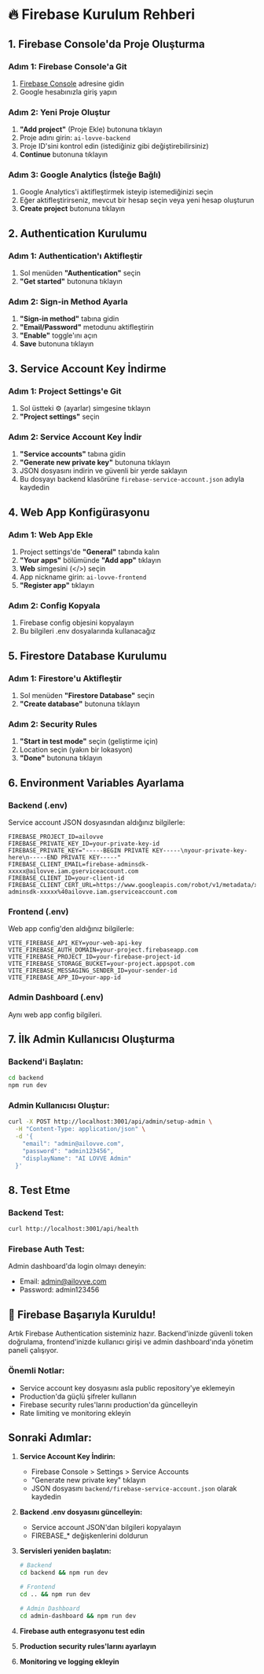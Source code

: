 # 🔥 Firebase Kurulum Rehberi

## 1. Firebase Console'da Proje Oluşturma

### Adım 1: Firebase Console'a Git
1. [Firebase Console](https://console.firebase.google.com/) adresine gidin
2. Google hesabınızla giriş yapın

### Adım 2: Yeni Proje Oluştur
1. **"Add project"** (Proje Ekle) butonuna tıklayın
2. Proje adını girin: `ai-lovve-backend`
3. Proje ID'sini kontrol edin (istediğiniz gibi değiştirebilirsiniz)
4. **Continue** butonuna tıklayın

### Adım 3: Google Analytics (İsteğe Bağlı)
1. Google Analytics'i aktifleştirmek isteyip istemediğinizi seçin
2. Eğer aktifleştirirseniz, mevcut bir hesap seçin veya yeni hesap oluşturun
3. **Create project** butonuna tıklayın

## 2. Authentication Kurulumu

### Adım 1: Authentication'ı Aktifleştir
1. Sol menüden **"Authentication"** seçin
2. **"Get started"** butonuna tıklayın

### Adım 2: Sign-in Method Ayarla
1. **"Sign-in method"** tabına gidin
2. **"Email/Password"** metodunu aktifleştirin
3. **"Enable"** toggle'ını açın
4. **Save** butonuna tıklayın

## 3. Service Account Key İndirme

### Adım 1: Project Settings'e Git
1. Sol üstteki ⚙️ (ayarlar) simgesine tıklayın
2. **"Project settings"** seçin

### Adım 2: Service Account Key İndir
1. **"Service accounts"** tabına gidin
2. **"Generate new private key"** butonuna tıklayın
3. JSON dosyasını indirin ve güvenli bir yerde saklayın
4. Bu dosyayı backend klasörüne `firebase-service-account.json` adıyla kaydedin

## 4. Web App Konfigürasyonu

### Adım 1: Web App Ekle
1. Project settings'de **"General"** tabında kalın
2. **"Your apps"** bölümünde **"Add app"** tıklayın
3. **Web** simgesini (</>) seçin
4. App nickname girin: `ai-lovve-frontend`
5. **"Register app"** tıklayın

### Adım 2: Config Kopyala
1. Firebase config objesini kopyalayın
2. Bu bilgileri .env dosyalarında kullanacağız

## 5. Firestore Database Kurulumu

### Adım 1: Firestore'u Aktifleştir
1. Sol menüden **"Firestore Database"** seçin
2. **"Create database"** butonuna tıklayın

### Adım 2: Security Rules
1. **"Start in test mode"** seçin (geliştirme için)
2. Location seçin (yakın bir lokasyon)
3. **"Done"** butonuna tıklayın

## 6. Environment Variables Ayarlama

### Backend (.env)
Service account JSON dosyasından aldığınız bilgilerle:

```env
FIREBASE_PROJECT_ID=ailovve
FIREBASE_PRIVATE_KEY_ID=your-private-key-id
FIREBASE_PRIVATE_KEY="-----BEGIN PRIVATE KEY-----\nyour-private-key-here\n-----END PRIVATE KEY-----"
FIREBASE_CLIENT_EMAIL=firebase-adminsdk-xxxxx@ailovve.iam.gserviceaccount.com
FIREBASE_CLIENT_ID=your-client-id
FIREBASE_CLIENT_CERT_URL=https://www.googleapis.com/robot/v1/metadata/x509/firebase-adminsdk-xxxxx%40ailovve.iam.gserviceaccount.com
```

### Frontend (.env)
Web app config'den aldığınız bilgilerle:

```env
VITE_FIREBASE_API_KEY=your-web-api-key
VITE_FIREBASE_AUTH_DOMAIN=your-project.firebaseapp.com
VITE_FIREBASE_PROJECT_ID=your-firebase-project-id
VITE_FIREBASE_STORAGE_BUCKET=your-project.appspot.com
VITE_FIREBASE_MESSAGING_SENDER_ID=your-sender-id
VITE_FIREBASE_APP_ID=your-app-id
```

### Admin Dashboard (.env)
Aynı web app config bilgileri.

## 7. İlk Admin Kullanıcısı Oluşturma

### Backend'i Başlatın:
```bash
cd backend
npm run dev
```

### Admin Kullanıcısı Oluştur:
```bash
curl -X POST http://localhost:3001/api/admin/setup-admin \
  -H "Content-Type: application/json" \
  -d '{
    "email": "admin@ailovve.com",
    "password": "admin123456",
    "displayName": "AI LOVVE Admin"
  }'
```

## 8. Test Etme

### Backend Test:
```bash
curl http://localhost:3001/api/health
```

### Firebase Auth Test:
Admin dashboard'da login olmayı deneyin:
- Email: admin@ailovve.com
- Password: admin123456

## 🚀 Firebase Başarıyla Kuruldu!

Artık Firebase Authentication sisteminiz hazır. Backend'inizde güvenli token doğrulama, frontend'inizde kullanıcı girişi ve admin dashboard'ında yönetim paneli çalışıyor.

### Önemli Notlar:
- Service account key dosyasını asla public repository'ye eklemeyin
- Production'da güçlü şifreler kullanın
- Firebase security rules'larını production'da güncelleyin
- Rate limiting ve monitoring ekleyin

## Sonraki Adımlar:
1. **Service Account Key İndirin:**
   - Firebase Console > Settings > Service Accounts
   - "Generate new private key" tıklayın
   - JSON dosyasını `backend/firebase-service-account.json` olarak kaydedin

2. **Backend .env dosyasını güncelleyin:**
   - Service account JSON'dan bilgileri kopyalayın
   - FIREBASE_* değişkenlerini doldurun

3. **Servisleri yeniden başlatın:**
   ```bash
   # Backend
   cd backend && npm run dev
   
   # Frontend  
   cd .. && npm run dev
   
   # Admin Dashboard
   cd admin-dashboard && npm run dev
   ```

4. **Firebase auth entegrasyonu test edin**
5. **Production security rules'larını ayarlayın**
6. **Monitoring ve logging ekleyin** 